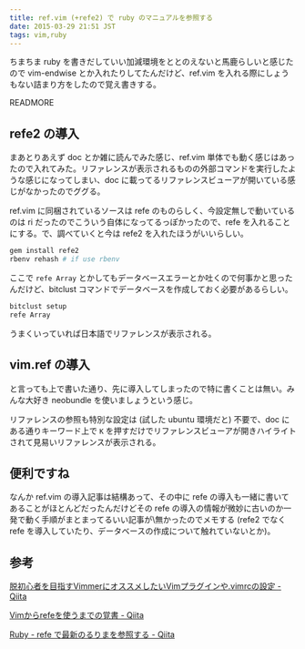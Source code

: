 ```yaml
---
title: ref.vim (+refe2) で ruby のマニュアルを参照する
date: 2015-03-29 21:51 JST
tags: vim,ruby
---
```


ちまちま ruby を書きだしていい加減環境をととのえないと馬鹿らしいと感じたので vim-endwise とか入れたりしてたんだけど、ref.vim を入れる際にしょうもない詰まり方をしたので覚え書きする。

READMORE

refe2 の導入
------------

まあとりあえず doc とか雑に読んでみた感じ、ref.vim 単体でも動く感じはあったので入れてみた。リファレンスが表示されるものの外部コマンドを実行したような感じになってしまい、doc に載ってるリファレンスビューアが開いている感じがなかったのでググる。

ref.vim に同梱されているソースは refe のものらしく、今設定無しで動いているのは ri だったのでこういう自体になってるっぽかったので、refe を入れることにする。で、調べていくと今は refe2 を入れたほうがいいらしい。

```bash
gem install refe2
rbenv rehash # if use rbenv
```

ここで `refe Array` とかしてもデータベースエラーとか吐くので何事かと思ったんだけど、bitclust コマンドでデータベースを作成しておく必要があるらしい。

```bash
bitclust setup
refe Array
```

うまくいっていれば日本語でリファレンスが表示される。

vim.ref の導入
--------------

と言っても上で書いた通り、先に導入してしまったので特に書くことは無い。みんな大好き neobundle を使いましょうという感じ。

リファレンスの参照も特別な設定は (試した ubuntu 環境だと) 不要で、doc にある通りキーワード上で `K` を押すだけでリファレンスビューアが開きハイライトされて見易いリファレンスが表示される。

便利ですね
----------

なんか ref.vim の導入記事は結構あって、その中に refe の導入も一緒に書いてあることがほとんどだったんだけどその refe の導入の情報が微妙に古いのか一発で動く手順がまとまってるいい記事が\無かったのでメモする (refe2 でなく refe を導入していたり、データベースの作成について触れていないとか)。

参考
----

<a href="http://qiita.com/jnchito/items/5141b3b01bced9f7f48f">脱初心者を目指すVimmerにオススメしたいVimプラグインや.vimrcの設定 - Qiita</a>

<a href="http://qiita.com/kuranari_tm/items/aa4434bde1e3b83b71b6">Vimからrefeを使うまでの覚書 - Qiita</a>

<a href="http://qiita.com/hara/items/6dcd3c2fed326ed33510">Ruby - refe で最新のるりまを参照する - Qiita</a>




